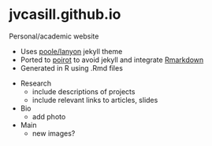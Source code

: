 jvcasill.github.io
==================

Personal/academic website

- Uses [poole/lanyon][poole/lanyon] jekyll theme
- Ported to [poirot][poirot] to avoid jekyll and integrate [Rmarkdown][Rmarkdown] 
- Generated in R using .Rmd files

[poole/lanyon]: https://github.com/poole/lanyon
[poirot]: https://github.com/ramnathv/poirot
[Rmarkdown]: https://github.com/rstudio/rmarkdown


- Research
	- include descriptions of projects
	- include relevant links to articles, slides
- Bio
	- add photo
- Main
	- new images?